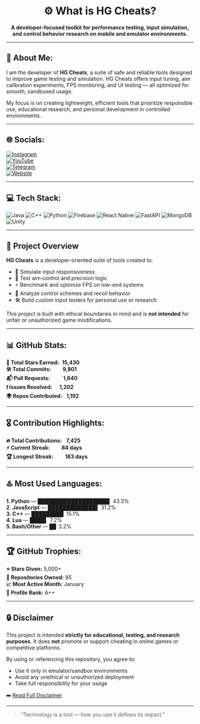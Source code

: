 <h1 align="center">⚙️ What is HG Cheats?</h1>
<p align="center"><b>A developer-focused toolkit for performance testing, input simulation, and control behavior research on mobile and emulator environments.</b></p>

---

## 💫 About Me:
I am the developer of **HG Cheats**, a suite of safe and reliable tools designed to improve game testing and simulation. HG Cheats offers input tuning, aim calibration experiments, FPS monitoring, and UI testing — all optimized for smooth, sandboxed usage.

My focus is on creating lightweight, efficient tools that prioritize responsible use, educational research, and personal development in controlled environments.

---

## 🌐 Socials:
[![Instagram](https://img.shields.io/badge/Instagram-%23E4405F.svg?logo=Instagram&logoColor=white)](https://instagram.com/HGCheatsAdmin)  
[![YouTube](https://img.shields.io/badge/YouTube-%23FF0000.svg?logo=YouTube&logoColor=white)](https://youtube.com/@HGCheatsAdmin)  
[![Telegram](https://img.shields.io/badge/Telegram-2CA5E0?logo=telegram&logoColor=white)](https://t.me/HGCheatsAdmin)  
[![Website](https://img.shields.io/badge/hgcheats.online-000000?logo=google-chrome&logoColor=white)](https://hgcheats.online)

---

## 💻 Tech Stack:
![Java](https://img.shields.io/badge/java-%23ED8B00.svg?style=for-the-badge&logo=openjdk&logoColor=white) 
![C++](https://img.shields.io/badge/c++-%2300599C.svg?style=for-the-badge&logo=c%2B%2B&logoColor=white) 
![Python](https://img.shields.io/badge/python-3670A0?style=for-the-badge&logo=python&logoColor=ffdd54) 
![Firebase](https://img.shields.io/badge/firebase-%23039BE5.svg?style=for-the-badge&logo=firebase) 
![React Native](https://img.shields.io/badge/react_native-%2320232a.svg?style=for-the-badge&logo=react&logoColor=%2361DAFB) 
![FastAPI](https://img.shields.io/badge/FastAPI-005571?style=for-the-badge&logo=fastapi) 
![MongoDB](https://img.shields.io/badge/MongoDB-%234ea94b.svg?style=for-the-badge&logo=mongodb&logoColor=white) 
![Unity](https://img.shields.io/badge/unity-%23000000.svg?style=for-the-badge&logo=unity&logoColor=white)

---

## 🚀 Project Overview

**HG Cheats** is a developer-oriented suite of tools created to:

- 🔄 Simulate input responsiveness
- 🎯 Test aim control and precision logic
- ⚡ Benchmark and optimize FPS on low-end systems
- 🧪 Analyze control schemes and recoil behavior
- 🛠 Build custom input testers for personal use or research

This project is built with ethical boundaries in mind and is **not intended** for unfair or unauthorized game modifications.

---

## 📊 GitHub Stats:

**🌟 Total Stars Earned:**  **15,430**  
**🛠️ Total Commits:**        **9,801**  
**📬 Pull Requests:**         **1,640**  
**❗ Issues Resolved:**     **1,202**  
**🌍 Repos Contributed:**   **1,192**

---

## 🎖️ Contribution Highlights:

**🔥 Total Contributions:**   **7,425**  
**⚡ Current Streak:**        **84 days**  
**🏆 Longest Streak:**        **183 days**

---

## ♨️ Most Used Languages:

**1. Python** — ███████████████████▌ 43.3%  
**2. JavaScript** — █████████████▌ 31.2%  
**3. C++** — ████████▋ 15.1%  
**4. Lua** — ████▍ 7.2%  
**5. Bash/Other** — █▊ 3.2%

---

## 🏆 GitHub Trophies:
**⭐ Stars Given:** 5,000+  
**🧠 Repositories Owned:** 85  
**📈 Most Active Month:** January  
**🎯 Profile Rank:** A++

---

## 🔒 Disclaimer

This project is intended **strictly for educational, testing, and research purposes**. It does **not** promote or support cheating in online games or competitive platforms.

By using or referencing this repository, you agree to:
- Use it only in emulator/sandbox environments
- Avoid any unethical or unauthorized deployment
- Take full responsibility for your usage

➡️ [Read Full Disclaimer](https://github.com/HGCHEATS/DISCLAIMER)

---

> “Technology is a tool — how you use it defines its impact.”
